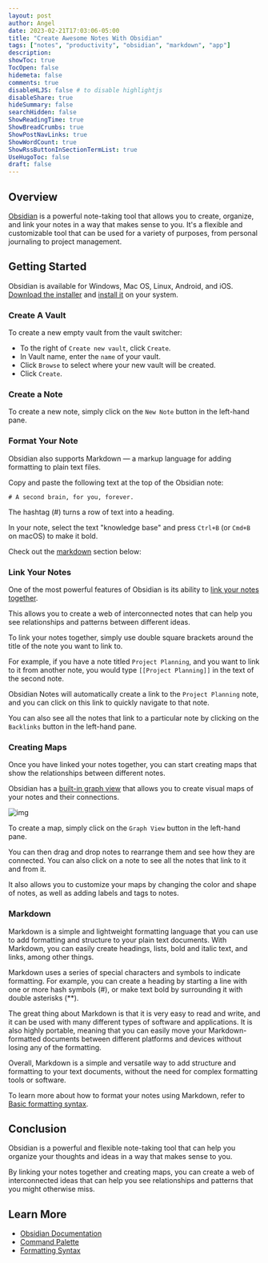 ```yaml
---
layout: post
author: Angel
date: 2023-02-21T17:03:06-05:00
title: "Create Awesome Notes With Obsidian"
tags: ["notes", "productivity", "obsidian", "markdown", "app"]
description:
showToc: true
TocOpen: false
hidemeta: false
comments: true
disableHLJS: false # to disable highlightjs
disableShare: true
hideSummary: false
searchHidden: false
ShowReadingTime: true
ShowBreadCrumbs: true
ShowPostNavLinks: true
ShowWordCount: true
ShowRssButtonInSectionTermList: true
UseHugoToc: false
draft: false
---
```


## Overview

[Obsidian](https://obsidian.md/) is a powerful note-taking tool that allows you to create, organize, and link your notes in a way that makes sense to you. It's a flexible and customizable tool that can be used for a variety of purposes, from personal journaling to project management.

## Getting Started

Obsidian is available for Windows, Mac OS, Linux, Android, and iOS. [Download the installer](https://obsidian.md/download) and [install it](https://help.obsidian.md/Getting+started/Download+and+install+Obsidian
) on your system.


### Create A Vault

To create a new empty vault from the vault switcher:

- To the right of `Create new vault`, click `Create`.
- In Vault name, enter the `name` of your vault.
- Click `Browse` to select where your new vault will be created.
- Click `Create`.


### Create a Note

To create a new note, simply click on the `New Note` button in the left-hand pane. 

### Format Your Note

Obsidian also supports Markdown — a markup language for adding formatting to plain text files.

Copy and paste the following text at the top of the Obsidian note:

```
# A second brain, for you, forever.
```
The hashtag (#) turns a row of text into a heading.

In your note, select the text "knowledge base" and press `Ctrl+B` (or `Cmd+B` on macOS) to make it bold.

Check out the [markdown](/posts/2023-02/awesome-notes-with-obsidian/#markdown) section below:

### Link Your Notes

One of the most powerful features of Obsidian is its ability to [link your notes together](https://help.obsidian.md/Getting+started/Link+notes). 

This allows you to create a web of interconnected notes that can help you see relationships and patterns between different ideas.

To link your notes together, simply use double square brackets around the title of the note you want to link to. 

For example, if you have a note titled `Project Planning`, and you want to link to it from another note, you would type `[[Project Planning]]` in the text of the second note.

Obsidian Notes will automatically create a link to the `Project Planning` note, and you can click on this link to quickly navigate to that note. 

You can also see all the notes that link to a particular note by clicking on the `Backlinks` button in the left-hand pane.

### Creating Maps

Once you have linked your notes together, you can start creating maps that show the relationships between different notes. 

Obsidian has a [built-in graph view](https://help.obsidian.md/Plugins/Graph+view) that allows you to create visual maps of your notes and their connections.

![img](https://publish-01.obsidian.md/access/f786db9fac45774fa4f0d8112e232d67/Attachments/Pasted%20image%2010.png)

To create a map, simply click on the `Graph View` button in the left-hand pane. 

You can then drag and drop notes to rearrange them and see how they are connected. You can also click on a note to see all the notes that link to it and from it.

It also allows you to customize your maps by changing the color and shape of notes, as well as adding labels and tags to notes.

### Markdown

Markdown is a simple and lightweight formatting language that you can use to add formatting and structure to your plain text documents. With Markdown, you can easily create headings, lists, bold and italic text, and links, among other things.

Markdown uses a series of special characters and symbols to indicate formatting. For example, you can create a heading by starting a line with one or more hash symbols (#), or make text bold by surrounding it with double asterisks (**).

The great thing about Markdown is that it is very easy to read and write, and it can be used with many different types of software and applications. It is also highly portable, meaning that you can easily move your Markdown-formatted documents between different platforms and devices without losing any of the formatting.

Overall, Markdown is a simple and versatile way to add structure and formatting to your text documents, without the need for complex formatting tools or software.

To learn more about how to format your notes using Markdown, refer to [Basic formatting syntax](https://help.obsidian.md/Editing+and+formatting/Basic+formatting+syntax).

## Conclusion

Obsidian is a powerful and flexible note-taking tool that can help you organize your thoughts and ideas in a way that makes sense to you. 

By linking your notes together and creating maps, you can create a web of interconnected ideas that can help you see relationships and patterns that you might otherwise miss.

## Learn More
- [Obsidian Documentation](https://help.obsidian.md)
- [Command Palette](https://help.obsidian.md/Plugins/Command+palette)
- [Formatting Syntax](https://help.obsidian.md/Editing+and+formatting/Basic+formatting+syntax)
